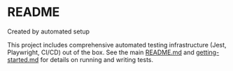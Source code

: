 # README

Created by automated setup

This project includes comprehensive automated testing infrastructure (Jest, Playwright, CI/CD) out of the box. See the main [README.md](../README.md) and [getting-started.md](../getting-started.md) for details on running and writing tests.
